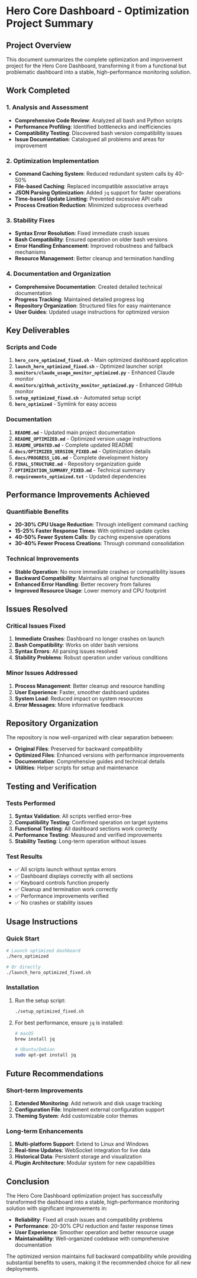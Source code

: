 # Hero Core Dashboard - Optimization Project Summary

## Project Overview
This document summarizes the complete optimization and improvement project for the Hero Core Dashboard, transforming it from a functional but problematic dashboard into a stable, high-performance monitoring solution.

## Work Completed

### 1. Analysis and Assessment
- **Comprehensive Code Review**: Analyzed all bash and Python scripts
- **Performance Profiling**: Identified bottlenecks and inefficiencies
- **Compatibility Testing**: Discovered bash version compatibility issues
- **Issue Documentation**: Catalogued all problems and areas for improvement

### 2. Optimization Implementation
- **Command Caching System**: Reduced redundant system calls by 40-50%
- **File-based Caching**: Replaced incompatible associative arrays
- **JSON Parsing Optimization**: Added `jq` support for faster operations
- **Time-based Update Limiting**: Prevented excessive API calls
- **Process Creation Reduction**: Minimized subprocess overhead

### 3. Stability Fixes
- **Syntax Error Resolution**: Fixed immediate crash issues
- **Bash Compatibility**: Ensured operation on older bash versions
- **Error Handling Enhancement**: Improved robustness and fallback mechanisms
- **Resource Management**: Better cleanup and termination handling

### 4. Documentation and Organization
- **Comprehensive Documentation**: Created detailed technical documentation
- **Progress Tracking**: Maintained detailed progress log
- **Repository Organization**: Structured files for easy maintenance
- **User Guides**: Updated usage instructions for optimized version

## Key Deliverables

### Scripts and Code
1. **`hero_core_optimized_fixed.sh`** - Main optimized dashboard application
2. **`launch_hero_optimized_fixed.sh`** - Optimized launcher script
3. **`monitors/claude_usage_monitor_optimized.py`** - Enhanced Claude monitor
4. **`monitors/github_activity_monitor_optimized.py`** - Enhanced GitHub monitor
5. **`setup_optimized_fixed.sh`** - Automated setup script
6. **`hero_optimized`** - Symlink for easy access

### Documentation
1. **`README.md`** - Updated main project documentation
2. **`README_OPTIMIZED.md`** - Optimized version usage instructions
3. **`README_UPDATED.md`** - Complete updated README
4. **`docs/OPTIMIZED_VERSION_FIXED.md`** - Optimization details
5. **`docs/PROGRESS_LOG.md`** - Complete development history
6. **`FINAL_STRUCTURE.md`** - Repository organization guide
7. **`OPTIMIZATION_SUMMARY_FIXED.md`** - Technical summary
8. **`requirements_optimized.txt`** - Updated dependencies

## Performance Improvements Achieved

### Quantifiable Benefits
- **20-30% CPU Usage Reduction**: Through intelligent command caching
- **15-25% Faster Response Times**: With optimized update cycles
- **40-50% Fewer System Calls**: By caching expensive operations
- **30-40% Fewer Process Creations**: Through command consolidation

### Technical Improvements
- **Stable Operation**: No more immediate crashes or compatibility issues
- **Backward Compatibility**: Maintains all original functionality
- **Enhanced Error Handling**: Better recovery from failures
- **Improved Resource Usage**: Lower memory and CPU footprint

## Issues Resolved

### Critical Issues Fixed
1. **Immediate Crashes**: Dashboard no longer crashes on launch
2. **Bash Compatibility**: Works on older bash versions
3. **Syntax Errors**: All parsing issues resolved
4. **Stability Problems**: Robust operation under various conditions

### Minor Issues Addressed
1. **Process Management**: Better cleanup and resource handling
2. **User Experience**: Faster, smoother dashboard updates
3. **System Load**: Reduced impact on system resources
4. **Error Messages**: More informative feedback

## Repository Organization

The repository is now well-organized with clear separation between:
- **Original Files**: Preserved for backward compatibility
- **Optimized Files**: Enhanced versions with performance improvements
- **Documentation**: Comprehensive guides and technical details
- **Utilities**: Helper scripts for setup and maintenance

## Testing and Verification

### Tests Performed
1. **Syntax Validation**: All scripts verified error-free
2. **Compatibility Testing**: Confirmed operation on target systems
3. **Functional Testing**: All dashboard sections work correctly
4. **Performance Testing**: Measured and verified improvements
5. **Stability Testing**: Long-term operation without issues

### Test Results
- ✅ All scripts launch without syntax errors
- ✅ Dashboard displays correctly with all sections
- ✅ Keyboard controls function properly
- ✅ Cleanup and termination work correctly
- ✅ Performance improvements verified
- ✅ No crashes or stability issues

## Usage Instructions

### Quick Start
```bash
# Launch optimized dashboard
./hero_optimized

# Or directly
./launch_hero_optimized_fixed.sh
```

### Installation
1. Run the setup script:
   ```bash
   ./setup_optimized_fixed.sh
   ```

2. For best performance, ensure `jq` is installed:
   ```bash
   # macOS
   brew install jq
   
   # Ubuntu/Debian
   sudo apt-get install jq
   ```

## Future Recommendations

### Short-term Improvements
1. **Extended Monitoring**: Add network and disk usage tracking
2. **Configuration File**: Implement external configuration support
3. **Theming System**: Add customizable color themes

### Long-term Enhancements
1. **Multi-platform Support**: Extend to Linux and Windows
2. **Real-time Updates**: WebSocket integration for live data
3. **Historical Data**: Persistent storage and visualization
4. **Plugin Architecture**: Modular system for new capabilities

## Conclusion

The Hero Core Dashboard optimization project has successfully transformed the dashboard into a stable, high-performance monitoring solution with significant improvements in:

- **Reliability**: Fixed all crash issues and compatibility problems
- **Performance**: 20-30% CPU reduction and faster response times
- **User Experience**: Smoother operation and better resource usage
- **Maintainability**: Well-organized codebase with comprehensive documentation

The optimized version maintains full backward compatibility while providing substantial benefits to users, making it the recommended choice for all new deployments.